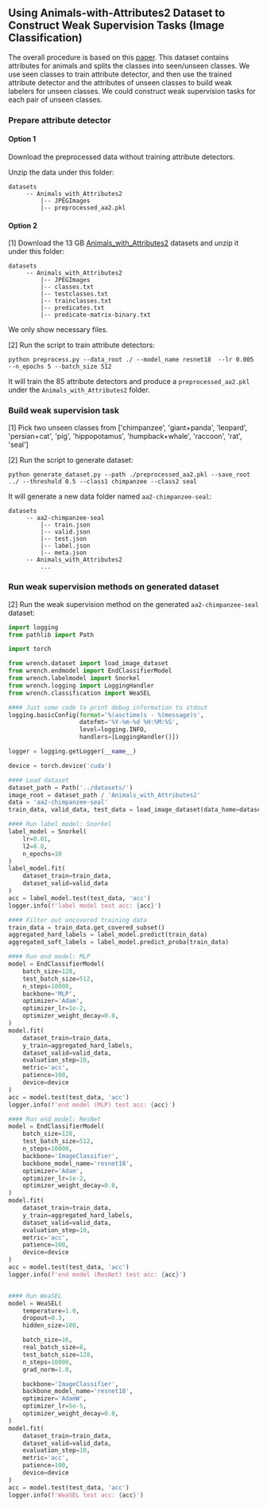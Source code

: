 
## Using Animals-with-Attributes2 Dataset to Construct Weak Supervision Tasks (Image Classification)

The overall procedure is based on this [paper](http://proceedings.mlr.press/v130/mazzetto21a/mazzetto21a.pdf).
This dataset contains attributes for animals and splits the classes into seen/unseen classes.
We use seen classes to train attribute detector, and then use the trained attribute detector and the attributes of unseen classes to build weak labelers for unseen classes.
We could construct weak supervision tasks for each pair of unseen classes.

### Prepare attribute detector

#### Option 1

Download the preprocessed data without training attribute detectors.

Unzip the data under this folder: 

```
datasets 
     -- Animals_with_Attributes2
         |-- JPEGImages
         |-- preprocessed_aa2.pkl
```

#### Option 2

[1] Download the 13 GB [Animals_with_Attributes2](https://cvml.ist.ac.at/AwA2/) datasets and unzip it under this folder: 

```
datasets 
     -- Animals_with_Attributes2
         |-- JPEGImages
         |-- classes.txt
         |-- testclasses.txt
         |-- trainclasses.txt
         |-- predicates.txt
         |-- predicate-matrix-binary.txt
```

We only show necessary files.

[2] Run the script to train attribute detectors:
```
python preprocess.py --data_root ./ --model_name resnet18  --lr 0.005 --n_epochs 5 --batch_size 512
```

It will train the 85 attribute detectors and produce a `preprocessed_aa2.pkl` under the `Animals_with_Attributes2` folder.

### Build weak supervision task

[1] Pick two unseen classes from ['chimpanzee', 'giant+panda', 'leopard', 'persian+cat', 'pig', 'hippopotamus', 'humpback+whale', 'raccoon', 'rat', 'seal']

[2] Run the script to generate dataset:
```
python generate_dataset.py --path ./preprocessed_aa2.pkl --save_root ../ --threshold 0.5 --class1 chimpanzee --class2 seal 
```
It will generate a new data folder named `aa2-chimpanzee-seal`:
```
datasets 
     -- aa2-chimpanzee-seal
         |-- train.json
         |-- valid.json
         |-- test.json
         |-- label.json
         |-- meta.json
     -- Animals_with_Attributes2
         ...
```

### Run weak supervision methods on generated dataset

[2] Run the weak supervision method on the generated `aa2-chimpanzee-seal` dataset:

```python
import logging
from pathlib import Path

import torch

from wrench.dataset import load_image_dataset
from wrench.endmodel import EndClassifierModel
from wrench.labelmodel import Snorkel
from wrench.logging import LoggingHandler
from wrench.classification import WeaSEL

#### Just some code to print debug information to stdout
logging.basicConfig(format='%(asctime)s - %(message)s',
                    datefmt='%Y-%m-%d %H:%M:%S',
                    level=logging.INFO,
                    handlers=[LoggingHandler()])

logger = logging.getLogger(__name__)

device = torch.device('cuda')

#### Load dataset
dataset_path = Path('../datasets/')
image_root = dataset_path / 'Animals_with_Attributes2'
data = 'aa2-chimpanzee-seal'
train_data, valid_data, test_data = load_image_dataset(data_home=dataset_path, dataset=data, image_root_path=image_root, preload_image=True, extract_feature=True)

#### Run label model: Snorkel
label_model = Snorkel(
    lr=0.01,
    l2=0.0,
    n_epochs=10
)
label_model.fit(
    dataset_train=train_data,
    dataset_valid=valid_data
)
acc = label_model.test(test_data, 'acc')
logger.info(f'label model test acc: {acc}')

#### Filter out uncovered training data
train_data = train_data.get_covered_subset()
aggregated_hard_labels = label_model.predict(train_data)
aggregated_soft_labels = label_model.predict_proba(train_data)

#### Run end model: MLP
model = EndClassifierModel(
    batch_size=128,
    test_batch_size=512,
    n_steps=10000,
    backbone='MLP',
    optimizer='Adam',
    optimizer_lr=1e-2,
    optimizer_weight_decay=0.0,
)
model.fit(
    dataset_train=train_data,
    y_train=aggregated_hard_labels,
    dataset_valid=valid_data,
    evaluation_step=10,
    metric='acc',
    patience=100,
    device=device
)
acc = model.test(test_data, 'acc')
logger.info(f'end model (MLP) test acc: {acc}')

#### Run end model: ResNet
model = EndClassifierModel(
    batch_size=128,
    test_batch_size=512,
    n_steps=10000,
    backbone='ImageClassifier',
    backbone_model_name='resnet18',
    optimizer='Adam',
    optimizer_lr=1e-2,
    optimizer_weight_decay=0.0,
)
model.fit(
    dataset_train=train_data,
    y_train=aggregated_hard_labels,
    dataset_valid=valid_data,
    evaluation_step=10,
    metric='acc',
    patience=100,
    device=device
)
acc = model.test(test_data, 'acc')
logger.info(f'end model (ResNet) test acc: {acc}')


#### Run WeaSEL
model = WeaSEL(
    temperature=1.0,
    dropout=0.3,
    hidden_size=100,

    batch_size=16,
    real_batch_size=8,
    test_batch_size=128,
    n_steps=10000,
    grad_norm=1.0,

    backbone='ImageClassifier',
    backbone_model_name='resnet18',
    optimizer='AdamW',
    optimizer_lr=5e-5,
    optimizer_weight_decay=0.0,
)
model.fit(
    dataset_train=train_data,
    dataset_valid=valid_data,
    evaluation_step=10,
    metric='acc',
    patience=100,
    device=device
)
acc = model.test(test_data, 'acc')
logger.info(f'WeaSEL test acc: {acc}')

```
